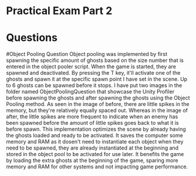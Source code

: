 # Practical Exam Part 2

# Questions

#Object Pooling Question
Object pooling was implemented by first spawning the specific amount of ghosts based on the size number that is entered in the
object pooler script. When the game is started, they are spawned and deactivated. By pressing the T key, it'll activate one of the ghosts
and spawn it at the specific spawn point I have set in the scene. Up to 6 ghosts can be spawned before it stops. I have put two images in
the folder named ObjectPoolingQuestion that showcase the Unity Profiler before spawning the ghosts and after spawning the ghosts using the
Object Pooling method. As seen in the image of before, there are little spikes in the memory, but they're relatively equally spaced out. 
Whereas in the image of after, the little spikes are more frequent to indicate when an enemy has been spawned before the amount of little
spikes goes back to what it is before spawn.
This implementation optimizes the scene by already having the ghosts loaded and ready to be activated. It saves the computer 
some memory and RAM as it dosen't need to instantiate each object when they need to be spawned, they are already instantiated at the 
beginning and stored in the object pool to be activated for use later. It benefits the game by loading the extra ghosts at the beginning of 
the game, sparing more memory and RAM for other systems and not impacting game performance.